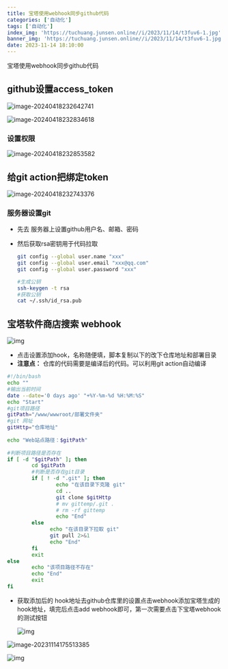 ```yaml
---
title: 宝塔使用webhook同步github代码
categories: ['自动化']
tags: ['自动化']
index_img: 'https://tuchuang.junsen.online//i/2023/11/14/t3fuv6-1.jpg'
banner_img: 'https://tuchuang.junsen.online//i/2023/11/14/t3fuv6-1.jpg'
date: 2023-11-14 18:10:00
---
```


宝塔使用webhook同步github代码

## github设置access_token

![image-20240418232642741](https://tuchuang.junsen.online/i/2024/04/18/12h3kqt-2.png)

![image-20240418232834618](https://tuchuang.junsen.online/i/2024/04/18/12i78oa-2.png)

### 设置权限

![image-20240418232853582](https://tuchuang.junsen.online/i/2024/04/18/12ibc5r-2.png)

## 给git action把绑定token

![image-20240418232743376](https://tuchuang.junsen.online/i/2024/04/18/12hnsji-2.png)

### 服务器设置git

- 先去 服务器上设置github用户名、邮箱、密码

- 然后获取rsa密钥用于代码拉取

  ```bash
  git config --global user.name "xxx"
  git config --global user.email "xxx@qq.com"
  git config --global user.password "xxx"
  
  #生成公钥
  ssh-keygen -t rsa
  #获取公钥
  cat ~/.ssh/id_rsa.pub
  ```

  

## 宝塔软件商店搜索 webhook

![img](https://tuchuang.junsen.online/i/2024/04/18/12iy9j2-2.png)

- 点击设置添加hook，名称随便填，脚本复制以下的改下仓库地址和部署目录
- **注意点：** 仓库的代码需要是编译后的代码。可以利用git action自动编译

```bash
#!/bin/bash
echo ""
#输出当前时间
date --date='0 days ago' "+%Y-%m-%d %H:%M:%S"
echo "Start"
#git项目路径
gitPath="/www/wwwroot/部署文件夹"
#git 网址
gitHttp="仓库地址"
 
echo "Web站点路径：$gitPath"
 
#判断项目路径是否存在
if [ -d "$gitPath" ]; then
        cd $gitPath
        #判断是否存在git目录
        if [ ! -d ".git" ]; then
                echo "在该目录下克隆 git"
                cd ..
                git clone $gitHttp 
                # mv gittemp/.git .
                # rm -rf gittemp 
                echo "End"
        else  
              echo "在该目录下拉取 git"
              git pull 2>&1
              echo "End"
        fi
        exit
else
        echo "该项目路径不存在"
        echo "End"
        exit
fi
```

- 获取添加后的 hook地址去github仓库里的设置点击webhook添加宝塔生成的hook地址，填完后点击add webhook即可，第一次需要点击下宝塔webhook的测试按钮

  ![img](https://tuchuang.junsen.online/i/2024/04/18/12jbm3x-2.png)

![image-20231114175513385](https://tuchuang.junsen.online//i/2023/11/14/t0yp1j-1.png)

![img](https://tuchuang.junsen.online/i/2024/04/18/12iucss-2.png)